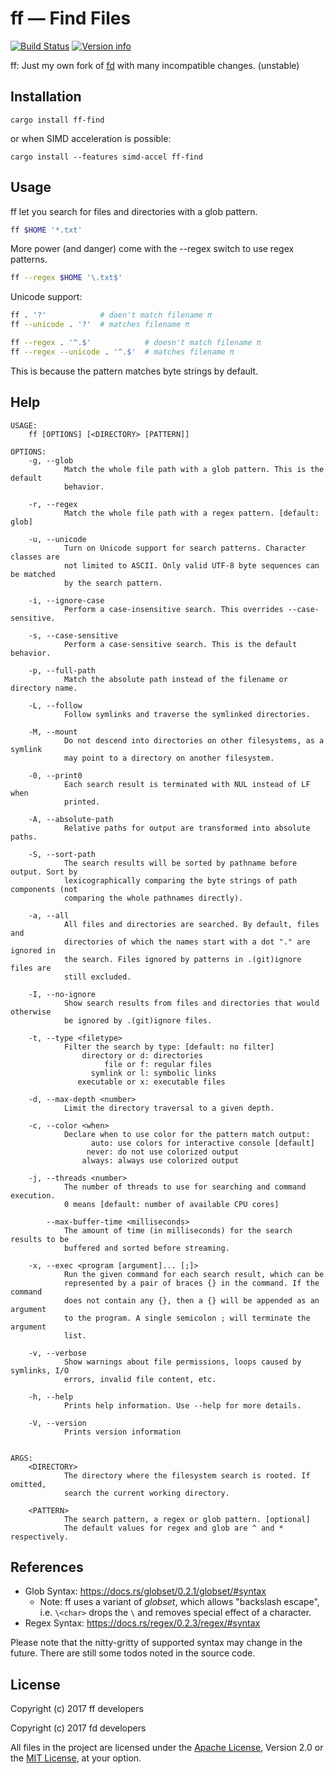 # ff — Find Files

[![Build Status](https://travis-ci.org/jakwings/ff-find.svg?branch=master)](https://travis-ci.org/jakwings/ff-find)
[![Version info](https://img.shields.io/crates/v/ff-find.svg)](https://crates.io/crates/ff-find)

ff: Just my own fork of [fd] with many incompatible changes. (unstable)

[fd]: https://github.com/sharkdp/fd/tree/7ecb6239504dff9eb9e9359521ece6744ef04f67

## Installation

```
cargo install ff-find
```

or when SIMD acceleration is possible:

```
cargo install --features simd-accel ff-find
```

## Usage

ff let you search for files and directories with a glob pattern.

```bash
ff $HOME '*.txt'
```

More power (and danger) come with the --regex switch to use regex patterns.

```bash
ff --regex $HOME '\.txt$'
```

Unicode support:

```bash
ff . '?'            # doen't match filename π
ff --unicode . '?'  # matches filename π

ff --regex . '^.$'            # doesn't match filename π
ff --regex --unicode . '^.$'  # matches filename π
```

This is because the pattern matches byte strings by default.

## Help

```
USAGE:
    ff [OPTIONS] [<DIRECTORY> [PATTERN]]

OPTIONS:
    -g, --glob
            Match the whole file path with a glob pattern. This is the default
            behavior.

    -r, --regex
            Match the whole file path with a regex pattern. [default: glob]

    -u, --unicode
            Turn on Unicode support for search patterns. Character classes are
            not limited to ASCII. Only valid UTF-8 byte sequences can be matched
            by the search pattern.

    -i, --ignore-case
            Perform a case-insensitive search. This overrides --case-sensitive.

    -s, --case-sensitive
            Perform a case-sensitive search. This is the default behavior.

    -p, --full-path
            Match the absolute path instead of the filename or directory name.

    -L, --follow
            Follow symlinks and traverse the symlinked directories.

    -M, --mount
            Do not descend into directories on other filesystems, as a symlink
            may point to a directory on another filesystem.

    -0, --print0
            Each search result is terminated with NUL instead of LF when
            printed.

    -A, --absolute-path
            Relative paths for output are transformed into absolute paths.

    -S, --sort-path
            The search results will be sorted by pathname before output. Sort by
            lexicographically comparing the byte strings of path components (not
            comparing the whole pathnames directly).

    -a, --all
            All files and directories are searched. By default, files and
            directories of which the names start with a dot "." are ignored in
            the search. Files ignored by patterns in .(git)ignore files are
            still excluded.

    -I, --no-ignore
            Show search results from files and directories that would otherwise
            be ignored by .(git)ignore files.

    -t, --type <filetype>
            Filter the search by type: [default: no filter]
                directory or d: directories
                     file or f: regular files
                  symlink or l: symbolic links
               executable or x: executable files

    -d, --max-depth <number>
            Limit the directory traversal to a given depth.

    -c, --color <when>
            Declare when to use color for the pattern match output:
                  auto: use colors for interactive console [default]
                 never: do not use colorized output
                always: always use colorized output

    -j, --threads <number>
            The number of threads to use for searching and command execution.
            0 means [default: number of available CPU cores]

        --max-buffer-time <milliseconds>
            The amount of time (in milliseconds) for the search results to be
            buffered and sorted before streaming.

    -x, --exec <program [argument]... [;]>
            Run the given command for each search result, which can be
            represented by a pair of braces {} in the command. If the command
            does not contain any {}, then a {} will be appended as an argument
            to the program. A single semicolon ; will terminate the argument
            list.

    -v, --verbose
            Show warnings about file permissions, loops caused by symlinks, I/O
            errors, invalid file content, etc.

    -h, --help
            Prints help information. Use --help for more details.

    -V, --version
            Prints version information


ARGS:
    <DIRECTORY>
            The directory where the filesystem search is rooted. If omitted,
            search the current working directory.

    <PATTERN>
            The search pattern, a regex or glob pattern. [optional]
            The default values for regex and glob are ^ and * respectively.
```


## References

*   Glob Syntax: https://docs.rs/globset/0.2.1/globset/#syntax
    *   Note: ff uses a variant of *globset*, which allows "backslash escape",
        i.e. `\<char>` drops the `\` and removes special effect of a character.
*   Regex Syntax: https://docs.rs/regex/0.2.3/regex/#syntax

Please note that the nitty-gritty of supported syntax may change in the future.
There are still some todos noted in the source code.


## License

Copyright (c) 2017 ff developers

Copyright (c) 2017 fd developers

All files in the project are licensed under the [Apache License], Version 2.0
or the [MIT License], at your option.

[Apache License]: https://www.apache.org/licenses/LICENSE-2.0
[MIT License]: https://opensource.org/licenses/MIT
